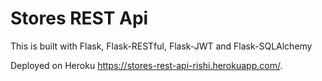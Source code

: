 # Stores REST Api

This is built with Flask, Flask-RESTful, Flask-JWT and Flask-SQLAlchemy

Deployed on Heroku https://stores-rest-api-rishi.herokuapp.com/.
